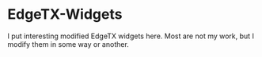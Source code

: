 # EdgeTX-Widgets
I put interesting modified EdgeTX widgets here. Most are not my work, but I modify them in some way or another.
